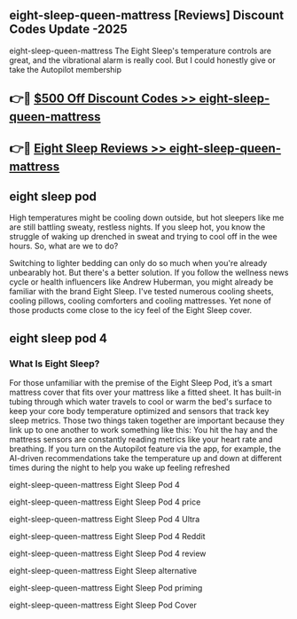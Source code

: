 ## eight-sleep-queen-mattress [Reviews​] Discount Codes Update -2025

eight-sleep-queen-mattress The Eight Sleep's temperature controls are great, and the vibrational alarm is really cool. But I could honestly give or take the Autopilot membership

## 👉🔴 [$500 Off Discount Codes >> eight-sleep-queen-mattress](http://download.freeplayer.one?title=eight-sleep-queen-mattress&ref=18-ES)

## 👉🔴 [Eight Sleep Reviews >> eight-sleep-queen-mattress](http://download.freeplayer.one?title=eight-sleep-queen-mattress&ref=18-ES)

## eight sleep pod

High temperatures might be cooling down outside, but hot sleepers like me are still battling sweaty, restless nights. If you sleep hot, you know the struggle of waking up drenched in sweat and trying to cool off in the wee hours. So, what are we to do?

Switching to lighter bedding can only do so much when you're already unbearably hot. But there's a better solution. If you follow the wellness news cycle or health influencers like Andrew Huberman, you might already be familiar with the brand Eight Sleep. I've tested numerous cooling sheets, cooling pillows, cooling comforters and cooling mattresses. Yet none of those products come close to the icy feel of the Eight Sleep cover.

## eight sleep pod 4

### What Is Eight Sleep?

For those unfamiliar with the premise of the Eight Sleep Pod, it’s a smart mattress cover that fits over your mattress like a fitted sheet. It has built-in tubing through which water travels to cool or warm the bed's surface to keep your core body temperature optimized and sensors that track key sleep metrics. Those two things taken together are important because they link up to one another to work something like this: You hit the hay and the mattress sensors are constantly reading metrics like your heart rate and breathing. If you turn on the Autopilot feature via the app, for example, the AI-driven recommendations take the temperature up and down at different times during the night to help you wake up feeling refreshed

eight-sleep-queen-mattress Eight Sleep Pod 4

eight-sleep-queen-mattress Eight Sleep Pod 4 price

eight-sleep-queen-mattress Eight Sleep Pod 4 Ultra

eight-sleep-queen-mattress Eight Sleep Pod 4 Reddit

eight-sleep-queen-mattress Eight Sleep Pod 4 review

eight-sleep-queen-mattress Eight Sleep alternative

eight-sleep-queen-mattress Eight Sleep Pod priming

eight-sleep-queen-mattress Eight Sleep Pod Cover